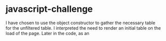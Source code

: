 # javascript-challenge

I have chosen to use the object constructor to gather the necessary table for the unfiltered table.  I interpreted the need to render an initial table on the load of the page. Later in the code, as an 